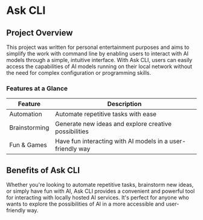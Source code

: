 # Ask CLI

## Project Overview

This project was written for personal entertainment purposes and aims to simplify the work with command line by enabling users to interact with AI models through a simple, intuitive interface. With Ask CLI, users can easily access the capabilities of AI models running on their local network without the need for complex configuration or programming skills.

### Features at a Glance

| Feature       | Description                                                |
| ------------- | ---------------------------------------------------------- |
| Automation    | Automate repetitive tasks with ease                        |
| Brainstorming | Generate new ideas and explore creative possibilities      |
| Fun & Games   | Have fun interacting with AI models in a user-friendly way |

## Benefits of Ask CLI

Whether you're looking to automate repetitive tasks, brainstorm new ideas, or simply have fun with AI, Ask CLI provides a convenient and powerful tool for interacting with locally hosted AI services. It's perfect for anyone who wants to explore the possibilities of AI in a more accessible and user-friendly way.
